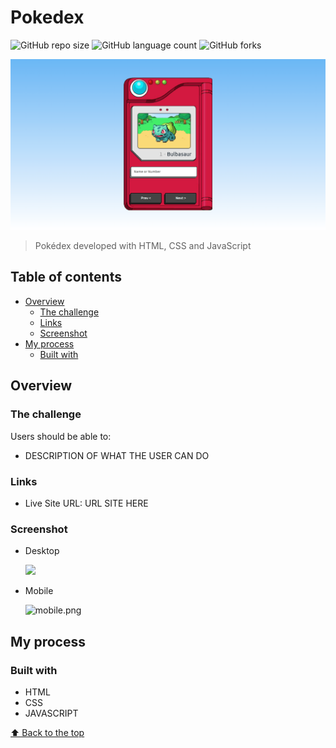 # Pokedex

![GitHub repo size](https://img.shields.io/github/repo-size/RafaelHDSV/Pokedex?style=for-the-badge)
![GitHub language count](https://img.shields.io/github/languages/count/RafaelHDSV/Pokedex?style=for-the-badge)
![GitHub forks](https://img.shields.io/github/forks/RafaelHDSV/Pokedex?style=for-the-badge)

<img src="images/desktop.png" alt="desktop.png">

> Pokédex developed with HTML, CSS and JavaScript

## Table of contents

- [Overview](#overview)
  - [The challenge](#the-challenge)
  - [Links](#links)
  - [Screenshot](#screenshot)
- [My process](#my-process)
  - [Built with](#built-with)

## Overview

### The challenge

Users should be able to:

- DESCRIPTION OF WHAT THE USER CAN DO
<!--- View the optimal layout for the app depending on their device's screen size
- See hover states for all interactive elements on the page
- Add new todos to the list
- Mark todos as complete
- Delete todos from the list
- Filter by all/active/complete todos
- Clear all completed todos
- Toggle light and dark mode
- **Bonus**: Drag and drop to reorder items on the list-->

### Links

- Live Site URL: URL SITE HERE

### Screenshot

  - Desktop
  
    ![](desktop.png)
    
  - Mobile
    
    <img src="mobile.png" alt="mobile.png" width="300px">

## My process

### Built with

- HTML
- CSS
- JAVASCRIPT

[⬆ Back to the top](#pokedex)<br>

